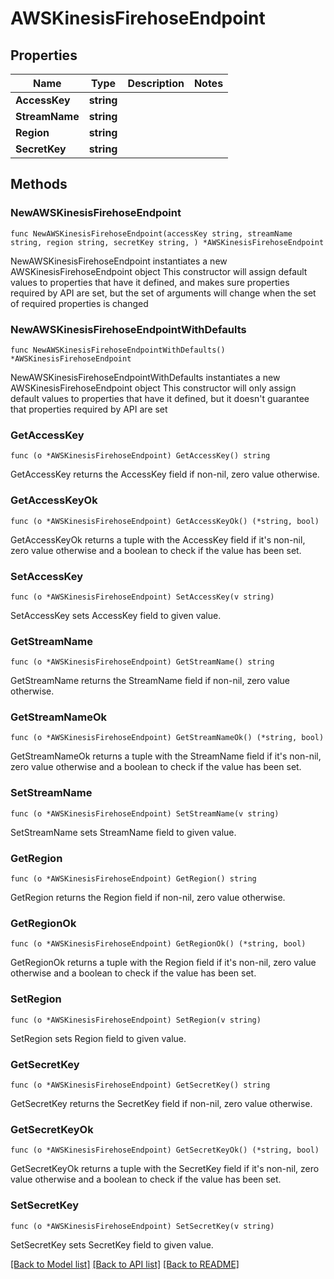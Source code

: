 # AWSKinesisFirehoseEndpoint

## Properties

Name | Type | Description | Notes
------------ | ------------- | ------------- | -------------
**AccessKey** | **string** |  | 
**StreamName** | **string** |  | 
**Region** | **string** |  | 
**SecretKey** | **string** |  | 

## Methods

### NewAWSKinesisFirehoseEndpoint

`func NewAWSKinesisFirehoseEndpoint(accessKey string, streamName string, region string, secretKey string, ) *AWSKinesisFirehoseEndpoint`

NewAWSKinesisFirehoseEndpoint instantiates a new AWSKinesisFirehoseEndpoint object
This constructor will assign default values to properties that have it defined,
and makes sure properties required by API are set, but the set of arguments
will change when the set of required properties is changed

### NewAWSKinesisFirehoseEndpointWithDefaults

`func NewAWSKinesisFirehoseEndpointWithDefaults() *AWSKinesisFirehoseEndpoint`

NewAWSKinesisFirehoseEndpointWithDefaults instantiates a new AWSKinesisFirehoseEndpoint object
This constructor will only assign default values to properties that have it defined,
but it doesn't guarantee that properties required by API are set

### GetAccessKey

`func (o *AWSKinesisFirehoseEndpoint) GetAccessKey() string`

GetAccessKey returns the AccessKey field if non-nil, zero value otherwise.

### GetAccessKeyOk

`func (o *AWSKinesisFirehoseEndpoint) GetAccessKeyOk() (*string, bool)`

GetAccessKeyOk returns a tuple with the AccessKey field if it's non-nil, zero value otherwise
and a boolean to check if the value has been set.

### SetAccessKey

`func (o *AWSKinesisFirehoseEndpoint) SetAccessKey(v string)`

SetAccessKey sets AccessKey field to given value.


### GetStreamName

`func (o *AWSKinesisFirehoseEndpoint) GetStreamName() string`

GetStreamName returns the StreamName field if non-nil, zero value otherwise.

### GetStreamNameOk

`func (o *AWSKinesisFirehoseEndpoint) GetStreamNameOk() (*string, bool)`

GetStreamNameOk returns a tuple with the StreamName field if it's non-nil, zero value otherwise
and a boolean to check if the value has been set.

### SetStreamName

`func (o *AWSKinesisFirehoseEndpoint) SetStreamName(v string)`

SetStreamName sets StreamName field to given value.


### GetRegion

`func (o *AWSKinesisFirehoseEndpoint) GetRegion() string`

GetRegion returns the Region field if non-nil, zero value otherwise.

### GetRegionOk

`func (o *AWSKinesisFirehoseEndpoint) GetRegionOk() (*string, bool)`

GetRegionOk returns a tuple with the Region field if it's non-nil, zero value otherwise
and a boolean to check if the value has been set.

### SetRegion

`func (o *AWSKinesisFirehoseEndpoint) SetRegion(v string)`

SetRegion sets Region field to given value.


### GetSecretKey

`func (o *AWSKinesisFirehoseEndpoint) GetSecretKey() string`

GetSecretKey returns the SecretKey field if non-nil, zero value otherwise.

### GetSecretKeyOk

`func (o *AWSKinesisFirehoseEndpoint) GetSecretKeyOk() (*string, bool)`

GetSecretKeyOk returns a tuple with the SecretKey field if it's non-nil, zero value otherwise
and a boolean to check if the value has been set.

### SetSecretKey

`func (o *AWSKinesisFirehoseEndpoint) SetSecretKey(v string)`

SetSecretKey sets SecretKey field to given value.



[[Back to Model list]](../README.md#documentation-for-models) [[Back to API list]](../README.md#documentation-for-api-endpoints) [[Back to README]](../README.md)



